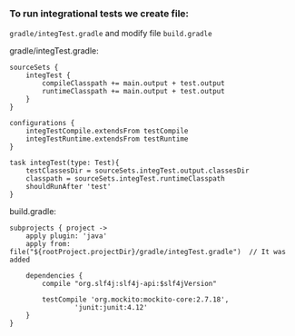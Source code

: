 ### To run integrational tests we create file:
`gradle/integTest.gradle` and modify file `build.gradle`

gradle/integTest.gradle:
```
sourceSets {
    integTest {
        compileClasspath += main.output + test.output
        runtimeClasspath += main.output + test.output
    }
}

configurations {
    integTestCompile.extendsFrom testCompile
    integTestRuntime.extendsFrom testRuntime
}

task integTest(type: Test){
    testClassesDir = sourceSets.integTest.output.classesDir
    classpath = sourceSets.integTest.runtimeClasspath
    shouldRunAfter 'test'
}
```
build.gradle:
```
subprojects { project ->
    apply plugin: 'java'
    apply from: file("${rootProject.projectDir}/gradle/integTest.gradle")  // It was added
    
    dependencies {
        compile "org.slf4j:slf4j-api:$slf4jVersion"

        testCompile 'org.mockito:mockito-core:2.7.18',
                'junit:junit:4.12'
    }
}
```
